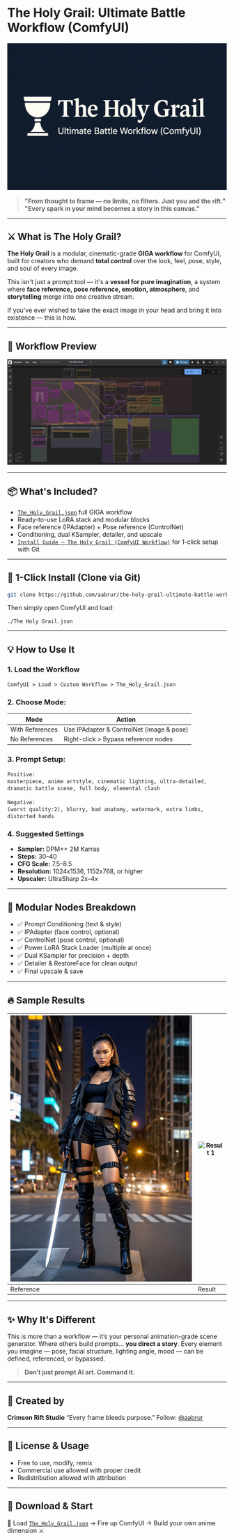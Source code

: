 # The Holy Grail: Ultimate Battle Workflow (ComfyUI)

![The Holy Grail Banner](./banner.png)

> **"From thought to frame — no limits, no filters. Just you and the rift."**
> **"Every spark in your mind becomes a story in this canvas."**

---

## ⚔️ What is The Holy Grail?

**The Holy Grail** is a modular, cinematic-grade **GIGA workflow** for ComfyUI, built for creators who demand **total control** over the look, feel, pose, style, and soul of every image.

This isn't just a prompt tool — it's a **vessel for pure imagination**, a system where **face reference, pose reference, emotion, atmosphere**, and **storytelling** merge into one creative stream.

If you've ever wished to take the exact image in your head and bring it into existence — this is how.

---

## 🧠 Workflow Preview

![Workflow Preview](./The%20Holy%20Grail%20Preview.png)

---

## 📦 What's Included?

* [`The_Holy_Grail.json`](./The%20Holy%20Grail.json) full GIGA workflow
* Ready-to-use LoRA stack and modular blocks
* Face reference (IPAdapter) + Pose reference (ControlNet)
* Conditioning, dual KSampler, detailer, and upscale
* [`Install Guide — The Holy Grail (ComfyUI Workflow)`](./Install%20Guide%20%E2%80%94%20The%20Holy%20Grail%20%28ComfyUI%20Workf...) for 1-click setup with Git

---

## 🚀 1-Click Install (Clone via Git)

```bash
git clone https://github.com/aabrur/the-holy-grail-ultimate-battle-workflow.git
```

Then simply open ComfyUI and load:

```
./The Holy Grail.json
```

---

## 💡 How to Use It

### 1. Load the Workflow

```
ComfyUI > Load > Custom Workflow > The_Holy_Grail.json
```

### 2. Choose Mode:

| Mode            | Action                                    |
| --------------- | ----------------------------------------- |
| With References | Use IPAdapter & ControlNet (image & pose) |
| No References   | Right-click > Bypass reference nodes      |

### 3. Prompt Setup:

```
Positive:
masterpiece, anime artstyle, cinematic lighting, ultra-detailed, dramatic battle scene, full body, elemental clash

Negative:
(worst quality:2), blurry, bad anatomy, watermark, extra limbs, distorted hands
```

### 4. Suggested Settings

* **Sampler:** DPM++ 2M Karras
* **Steps:** 30–40
* **CFG Scale:** 7.5–8.5
* **Resolution:** 1024x1536, 1152x768, or higher
* **Upscaler:** UltraSharp 2x–4x

---

## 🧩 Modular Nodes Breakdown

* ✅ Prompt Conditioning (text & style)
* ✅ IPAdapter (face control, optional)
* ✅ ControlNet (pose control, optional)
* ✅ Power LoRA Stack Loader (multiple at once)
* ✅ Dual KSampler for precision + depth
* ✅ Detailer & RestoreFace for clean output
* ✅ Final upscale & save

---

## 🔥 Sample Results

| ![Result 2](./aabrur-ex%20image%202.jpeg) | ![Result 1](./aabrur-ex%20image%201.jpeg) |
| ----------------------------------------- | ----------------------------------------- |
| Reference                                 | Result                                    |

---

## ✨ Why It's Different

This is more than a workflow — it’s your personal animation-grade scene generator.
Where others build prompts... **you direct a story**.
Every element you imagine — pose, facial structure, lighting angle, mood — can be defined, referenced, or bypassed.

> **Don’t just prompt AI art. Command it.**

---

## 👑 Created by

**Crimson Rift Studio**
“Every frame bleeds purpose.”
Follow: [@aabrur](https://github.com/aabrur)

---

## 📄 License & Usage

* Free to use, modify, remix
* Commercial use allowed with proper credit
* Redistribution allowed with attribution

---

## 🔗 Download & Start

💾 Load [`The_Holy_Grail.json`](./The%20Holy%20Grail.json) → Fire up ComfyUI → Build your own anime dimension ⚔️
